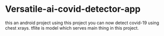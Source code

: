 # Versatile-ai-covid-detector-app
this an android project using this project you can now detect covid-19 using chest xrays. tflite is model which serves main thing in this project.
